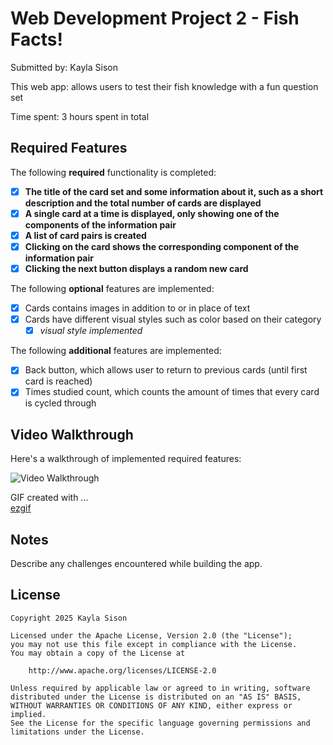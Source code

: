 # Web Development Project 2 - Fish Facts!

Submitted by: Kayla Sison

This web app: allows users to test their fish knowledge with a fun question set

Time spent: 3 hours spent in total

## Required Features

The following **required** functionality is completed:

- [x] **The title of the card set and some information about it, such as a short description and the total number of cards are displayed**
- [x] **A single card at a time is displayed, only showing one of the components of the information pair**
- [x] **A list of card pairs is created**
- [x] **Clicking on the card shows the corresponding component of the information pair**
- [x] **Clicking the next button displays a random new card**

The following **optional** features are implemented:

- [x] Cards contains images in addition to or in place of text
- [x] Cards have different visual styles such as color based on their category
  - [x] *visual style implemented*

The following **additional** features are implemented:

* [x] Back button, which allows user to return to previous cards (until first card is reached)
* [x] Times studied count, which counts the amount of times that every card is cycled through

## Video Walkthrough

Here's a walkthrough of implemented required features:

<img src='src\images\fishfacts-GoogleChrome2025-03-0722-35-02-ezgif.com-video-to-gif-converter.gif' width='' alt='Video Walkthrough'/>

GIF created with ...  
[ezgif](ezgif.com)

## Notes

Describe any challenges encountered while building the app.

## License

    Copyright 2025 Kayla Sison

    Licensed under the Apache License, Version 2.0 (the "License");
    you may not use this file except in compliance with the License.
    You may obtain a copy of the License at

        http://www.apache.org/licenses/LICENSE-2.0

    Unless required by applicable law or agreed to in writing, software
    distributed under the License is distributed on an "AS IS" BASIS,
    WITHOUT WARRANTIES OR CONDITIONS OF ANY KIND, either express or implied.
    See the License for the specific language governing permissions and
    limitations under the License.